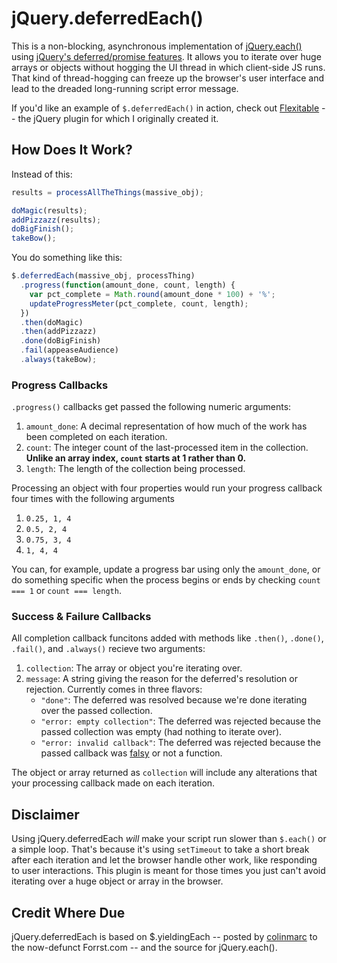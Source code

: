 # jQuery.deferredEach()

This is a non-blocking, asynchronous implementation of [jQuery.each()](http://api.jquery.com/jQuery.each/)
using [jQuery's deferred/promise features](http://api.jquery.com/category/deferred-object/).
It allows you to iterate over huge arrays or objects without hogging the UI thread
in which client-side JS runs. That kind of thread-hogging can freeze up the
browser's user interface and lead to the dreaded long-running script error message.

If you'd like an example of `$.deferredEach()` in action, check out
[Flexitable](https://github.com/adammessinger/Flexitable) -- the jQuery plugin
for which I originally created it.

## How Does It Work?

Instead of this:

```javascript
results = processAllTheThings(massive_obj);

doMagic(results);
addPizzazz(results);
doBigFinish();
takeBow();
```

You do something like this:

```javascript
$.deferredEach(massive_obj, processThing)
  .progress(function(amount_done, count, length) {
    var pct_complete = Math.round(amount_done * 100) + '%';
    updateProgressMeter(pct_complete, count, length);
  })
  .then(doMagic)
  .then(addPizzazz)
  .done(doBigFinish)
  .fail(appeaseAudience)
  .always(takeBow);
```

### Progress Callbacks

`.progress()` callbacks get passed the following numeric arguments:

1. `amount_done`: A decimal representation of how much of the work has been
completed on each iteration.
2. `count`: The integer count of the last-processed item in the collection.
**Unlike an array index, `count` starts at 1 rather than 0.**
3. `length`: The length of the collection being processed.

Processing an object with four properties would run your progress callback
four times with the following arguments
 
1. `0.25, 1, 4`
2. `0.5, 2, 4`
3. `0.75, 3, 4`
4. `1, 4, 4`

You can, for example, update a progress bar using only the `amount_done`, or do
something specific when the process begins or ends by checking `count === 1` or
`count === length`.

### Success & Failure Callbacks

All completion callback funcitons added with methods like `.then()`, `.done()`,
`.fail()`, and `.always()` recieve two arguments:

1. `collection`: The array or object you're iterating over.
2. `message`: A string giving the reason for the deferred's resolution or rejection.
   Currently comes in three flavors:
   * `"done"`: The deferred was resolved because we're done iterating over the
     passed collection.
   * `"error: empty collection"`: The deferred was rejected because the passed 
     collection was empty (had nothing to iterate over).
   * `"error: invalid callback"`: The deferred was rejected because the passed 
     callback was [falsy](https://developer.mozilla.org/en-US/docs/Glossary/Falsy)
     or not a function.

The object or array returned as `collection` will include any alterations that your
processing callback made on each iteration.

## Disclaimer

Using jQuery.deferredEach _will_ make your script run slower than `$.each()` or
a simple loop. That's because it's using `setTimeout` to take a short break after
each iteration and let the browser handle other work, like responding to user
interactions. This plugin is meant for those times you just can't avoid iterating
over a huge object or array in the browser.

## Credit Where Due

jQuery.deferredEach is based on $.yieldingEach -- posted by
[colinmarc](https://github.com/colinmarc) to the now-defunct Forrst.com -- and
the source for jQuery.each().
